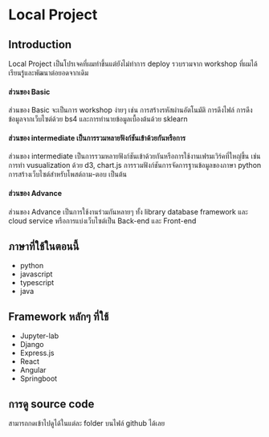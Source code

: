 # Local Project

## Introduction
Local Project เป็นโปรเจคที่ผมทำขึ้นแต่ยังไม่ทำการ deploy 
รวบรวมจาก workshop ที่ผมได้เรียนรู้และพัฒนาต่อยอดจากเดิม

#### ส่วนของ Basic 
ส่วนของ Basic จะเป็นการ workshop ง่ายๆ เช่น การสร้างรหัสผ่านอัตโนมัติ การดึงไฟล์ การดึงข้อมูลจากเว็บไซต์ด้วย bs4 และการทำนายข้อมูลเบื้องต้นด้วย sklearn

#### ส่วนของ intermediate เป็นการรวมหลายฟังก์ชันเข้าด้วยกันหรือการ
ส่วนของ intermediate เป็นการรวมหลายฟังก์ชันเข้าด้วยกันหรือการใช้งานเฟรมเวิร์คที่ใหญ่ขึ้น เช่น การทำ vusualization ด้วย d3, chart.js 
การรวมฟังก์ชันการจัดการฐานข้อมูลของภาษา python การสร้างเว็บไซต์สำหรับโพสต์ถาม-ตอบ เป็นต้น

#### ส่วนของ Advance
ส่วนของ Advance เป็นการใช้งานร่วมกันหลายๆ ทั้ง library database framework และ cloud service
หรือการแบ่งเว็บไซต์เป็น Back-end และ Front-end 

## ภาษาที่ใช้ในตอนนี้
- python
- javascript
- typescript
- java

## Framework หลักๆ ที่ใช้
- Jupyter-lab
- Django
- Express.js
- React
- Angular
- Springboot

## การดู source code
สามารถกดเข้าไปดูได้ในแต่ละ folder บนไฟล์ github ได้เลย

